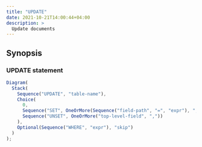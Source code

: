 ```yaml
---
title: "UPDATE"
date: 2021-10-21T14:00:44+04:00
description: >
  Update documents
---
```


## Synopsis

### UPDATE statement

```js {.rr}
Diagram(
  Stack(
    Sequence("UPDATE", "table-name"),
    Choice(
      0,
      Sequence("SET", OneOrMore(Sequence("field-path", "=", "expr"), ",")),
      Sequence("UNSET", OneOrMore("top-level-field", ","))
    ),
    Optional(Sequence("WHERE", "expr"), "skip")
  )
);
```
